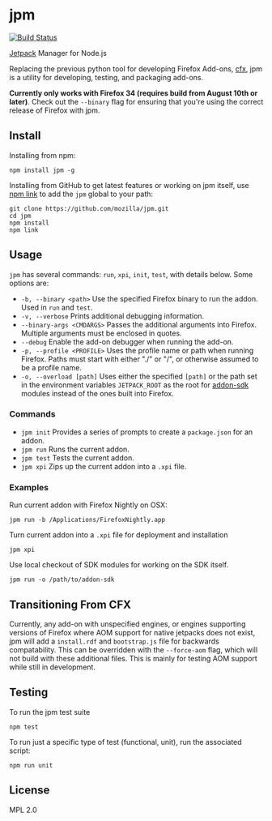 jpm
===

[![Build Status](https://travis-ci.org/mozilla/jpm.png)](https://travis-ci.org/mozilla/jpm)

[Jetpack](https://wiki.mozilla.org/Jetpack) Manager for Node.js

Replacing the previous python tool for developing Firefox Add-ons, [cfx](https://developer.mozilla.org/en-US/Add-ons/SDK/Tools/cfx), jpm is a utility for developing, testing, and packaging add-ons.

**Currently only works with Firefox 34 (requires build from August 10th or later)**. Check out the `--binary` flag for ensuring that you're using the correct release of Firefox with jpm.

## Install

Installing from npm:

```
npm install jpm -g
```

Installing from GitHub to get latest features or working on jpm itself, use [npm link](https://www.npmjs.org/doc/cli/npm-link.html) to add the `jpm` global to your path:

```
git clone https://github.com/mozilla/jpm.git
cd jpm
npm install
npm link
```

## Usage

`jpm` has several commands: `run`, `xpi`, `init`, `test`, with details below. Some options are:

* `-b, --binary <path>` Use the specified Firefox binary to run the addon. Used in `run` and `test`.
* `-v, --verbose` Prints additional debugging information.
* `--binary-args <CMDARGS>` Passes the additional arguments into Firefox. Multiple arguments must be enclosed in quotes.
* `--debug` Enable the add-on debugger when running the add-on.
* `-p, --profile <PROFILE>` Uses the profile name or path when running Firefox. Paths must start with either "./" or "/", or otherwise assumed to be a profile name.
* `-o, --overload [path]` Uses either the specified `[path]` or the path set in the environment variables `JETPACK_ROOT` as the root for [addon-sdk](https://github.com/mozilla/addon-sdk) modules instead of the ones built into Firefox.

### Commands

* `jpm init` Provides a series of prompts to create a `package.json` for an addon.
* `jpm run` Runs the current addon.
* `jpm test` Tests the current addon.
* `jpm xpi` Zips up the current addon into a `.xpi` file.

### Examples

Run current addon with Firefox Nightly on OSX:

```
jpm run -b /Applications/FirefoxNightly.app
```

Turn current addon into a `.xpi` file for deployment and installation

```
jpm xpi
```

Use local checkout of SDK modules for working on the SDK itself.

```
jpm run -o /path/to/addon-sdk
```

## Transitioning From CFX

Currently, any add-on with unspecified engines, or engines supporting versions of Firefox where AOM support for native jetpacks does not exist, jpm will add a `install.rdf` and `bootstrap.js` file for backwards compatability. This can be overridden with the `--force-aom` flag, which will not build with these additional files. This is mainly for testing AOM support while still in development.


## Testing

To run the jpm test suite

```
npm test
```

To run just a specific type of test (functional, unit), run the associated script:

```
npm run unit
```

## License

MPL 2.0

